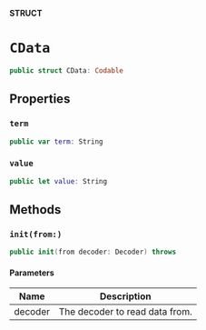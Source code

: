 **STRUCT**

# `CData`

```swift
public struct CData: Codable
```

## Properties
### `term`

```swift
public var term: String
```

### `value`

```swift
public let value: String
```

## Methods
### `init(from:)`

```swift
public init(from decoder: Decoder) throws
```

#### Parameters

| Name | Description |
| ---- | ----------- |
| decoder | The decoder to read data from. |